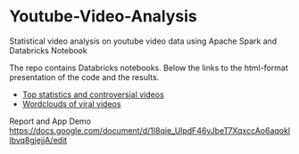 # Youtube-Video-Analysis
Statistical video analysis on youtube video data using Apache Spark and Databricks Notebook

The repo contains Databricks notebooks. Below the links to the html-format presentation of the code and the results.

- [Top statistics and controversial videos](https://databricks-prod-cloudfront.cloud.databricks.com/public/4027ec902e239c93eaaa8714f173bcfc/8493017141308165/1885615252741807/5886803996111959/latest.html)
- [Wordclouds of viral videos](https://databricks-prod-cloudfront.cloud.databricks.com/public/4027ec902e239c93eaaa8714f173bcfc/8493017141308165/830818871053560/5886803996111959/latest.html)

Report and App Demo
https://docs.google.com/document/d/1I8qie_UlpdF46vJbeT7XqxccAo6aqokllbvq8gjejjA/edit
